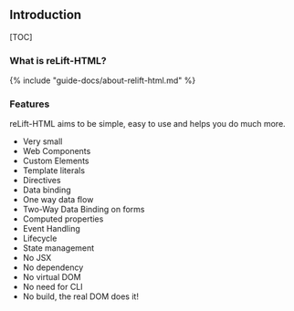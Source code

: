 ## Introduction

[TOC]

### What is reLift-HTML?

{% include "guide-docs/about-relift-html.md" %}

### Features

reLift-HTML aims to be simple, easy to use and helps you do much more.

- Very small
- Web Components
- Custom Elements
- Template literals
- Directives
- Data binding
- One way data flow
- Two-Way Data Binding on forms
- Computed properties
- Event Handling
- Lifecycle
- State management
- No JSX
- No dependency
- No virtual DOM
- No need for CLI
- No build, the real DOM does it!
